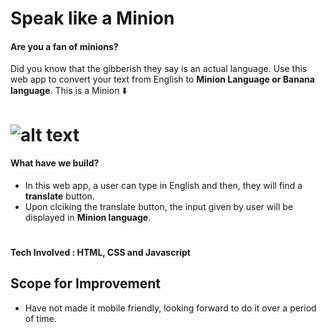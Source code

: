 # Speak like a Minion


#### Are you a fan of minions? 
Did you know that the gibberish they say is an actual language. Use this web app to convert your text from English to **Minion Language or Banana language**.
This is a Minion ⬇️


# ![alt text](https://images.unsplash.com/photo-1515041219749-89347f83291a?ixlib=rb-1.2.1&ixid=MnwxMjA3fDB8MHxwaG90by1wYWdlfHx8fGVufDB8fHx8&auto=format&fit=crop&w=474&q=150)


#### What have we build?

- In this web app, a user can type in English and then, they will find a **translate** button.
- Upon clciking the translate button, the input given by user will be displayed in **Minion language**.
#
#### Tech Involved : HTML, CSS and Javascript

## Scope for Improvement

- Have not made it mobile friendly, looking forward to do it over a period of time.
